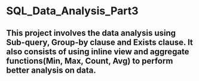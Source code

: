 # SQL_Data_Analysis_Part3


## This project involves the data analysis using Sub-query, Group-by clause and Exists clause. It also consists of using inline view and aggregate functions(Min, Max, Count, Avg) to perform better analysis on data.
